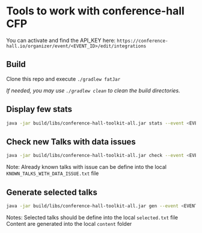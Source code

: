 # Tools to work with conference-hall CFP

You can activate and find the API_KEY here: `https://conference-hall.io/organizer/event/<EVENT_ID>/edit/integrations` 

## Build

Clone this repo and execute `./gradlew fatJar`

_If needed, you may use `./gradlew clean` to clean the build directories._

## Display few stats 

```bash
java -jar build/libs/conference-hall-toolkit-all.jar stats --event <EVENT_ID>  --api-key <API_KEY>
```

## Check new Talks with data issues 

```bash
java -jar build/libs/conference-hall-toolkit-all.jar check --event <EVENT_ID>  --api-key <API_KEY>
```

Note: Already known talks with issue can be define into the local `KNOWN_TALKS_WITH_DATA_ISSUE.txt` file

## Generate selected talks

```bash
java -jar build/libs/conference-hall-toolkit-all.jar gen --event <EVENT_ID>  --api-key <API_KEY>
```

Notes: Selected talks should be define into the local `selected.txt` file
       Content are generated into the local `content` folder 
